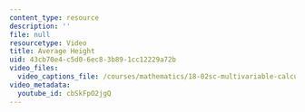 ```yaml
---
content_type: resource
description: ''
file: null
resourcetype: Video
title: Average Height
uid: 43cb70e4-c5d0-6ec8-3b89-1cc12229a72b
video_files:
  video_captions_file: /courses/mathematics/18-02sc-multivariable-calculus-fall-2010/4.-triple-integrals-and-surface-integrals-in-3-space/part-a-triple-integrals/session-75-applications-and-examples/average-height/cbSkFpO2jgQ.vtt
video_metadata:
  youtube_id: cbSkFpO2jgQ
---
```


